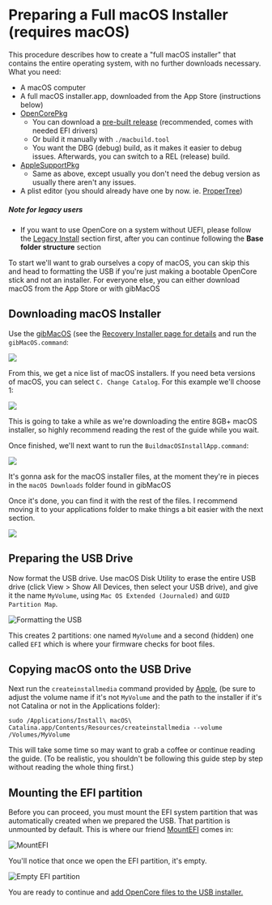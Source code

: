 # Preparing a Full macOS Installer (requires macOS)

This procedure describes how to create a "full macOS installer" that contains the
entire operating system, with no further downloads necessary.
What you need:

* A macOS computer
* A full macOS installer.app, downloaded from the App Store (instructions below)
* [OpenCorePkg](https://github.com/acidanthera/OpenCorePkg)
  * You can download a [pre-built release](https://github.com/acidanthera/OpenCorePkg/releases) (recommended, comes with needed EFI drivers)
  * Or build it manually with `./macbuild.tool`
  * You want the DBG (debug) build, as it makes it easier to debug issues. Afterwards, you can switch to a REL (release) build.
* [AppleSupportPkg](https://github.com/acidanthera/AppleSupportPkg)
  * Same as above, except usually you don't need the debug version as usually there aren't any issues.
* A plist editor (you should already have one by now. ie. [ProperTree](https://github.com/corpnewt/ProperTree))

##### Note for legacy users

* If you want to use OpenCore on a system without UEFI, please follow the [Legacy Install](/extras/legacy.md) section first, after you can continue following the **Base folder structure** section

To start we'll want to grab ourselves a copy of macOS, you can skip this and head to formatting the USB if you're just making a bootable OpenCore stick and not an installer. For everyone else, you can either download macOS from the App Store or with gibMacOS

## Downloading macOS Installer

Use the [gibMacOS](https://github.com/corpnewt/gibMacOS)
(see the [Recovery Installer page for details](./online-installer.md)
and run the `gibMacOS.command`:

![](/images/preparations/offline-installer/gib.png)

From this, we get a nice list of macOS installers. If you need beta versions of macOS, you can select `C. Change Catalog`.
For this example we'll choose 1:

![](/images/preparations/offline-installer/gib-process.png)

This is going to take a while as we're downloading the entire 8GB+ macOS installer,
so highly recommend reading the rest of the guide while you wait.

Once finished, we'll next want to run the `BuildmacOSInstallApp.command`:

![](/images/preparations/offline-installer/gib-location.png)

It's gonna ask for the macOS installer files, at the moment they're in pieces in the `macOS Downloads` folder found in gibMacOS

Once it's done, you can find it with the rest of the files. I recommend moving it to your applications folder to make things a bit easier with the next section.

![](/images/preparations/offline-installer/gib-done.png)

## Preparing the USB Drive

Now format the USB drive.
Use macOS Disk Utility to erase the entire USB drive (click View > Show All Devices, then select your USB drive),
and give it the name `MyVolume`,
using `Mac OS Extended (Journaled)` and `GUID Partition Map`.

![Formatting the USB](/images/preparations/offline-installer/format-usb.png)

This creates 2 partitions: one named `MyVolume` and a second (hidden) one called `EFI`
which is where your firmware checks for boot files.

## Copying macOS onto the USB Drive

Next run the `createinstallmedia` command provided by [Apple](https://support.apple.com/en-us/HT201372),
(be sure to adjust the volume name if it's not `MyVolume` and the path to the installer if it's not Catalina or not in the Applications folder):

```text
sudo /Applications/Install\ macOS\ Catalina.app/Contents/Resources/createinstallmedia --volume /Volumes/MyVolume
```

This will take some time so may want to grab a coffee or continue reading the guide.
(To be realistic, you shouldn't be following this guide step by step without reading the whole thing first.)


## Mounting the EFI partition

Before you can proceed, you must mount the EFI system partition that was automatically created when we prepared the USB.
That partition is unmounted by default.
This is where our friend [MountEFI](https://github.com/corpnewt/MountEFI) comes in:

![MountEFI](/images/preparations/offline-installer/mount-efi-usb.png)

You'll notice that once we open the EFI partition, it's empty.

![Empty EFI partition](/images/preparations/offline-installer/base-efi.png)

You are ready to continue and [add OpenCore files to the USB installer.](./opencore-efi.md)
